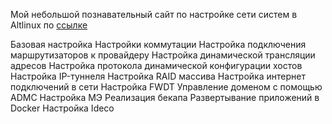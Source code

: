 Мой небольшой познавательный сайт по настройке сети систем в Altlinux по [ссылке](https://altlinux.wildsan.ru/)

Базовая настройка
Настройки коммутации
Настройка подключения маршрутизаторов к провайдеру
Настройка динамической трансляции адресов
Настройка протокола динамической конфигурации хостов
Настройка IP-туннеля
Настройка RAID массива
Настройка интернет подключений в сети
Настройка FWDT
Управление доменом с помощью ADMC
Настройка МЭ
Реализация бекапа
Развертывание приложений в Docker
Настройка Ideco
